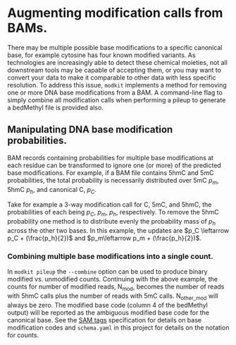 # Augmenting modification calls from BAMs.

There may be multiple possible base modifications to a specific canonical base, for example cytosine has four
known modified variants. As technologies are increasingly able to detect these chemical moieties, not all
downstream tools may be capable of accepting them, or you may want to convert your data to make it comparable
to other data with less specific resolution. To address this issue, `modkit` implements a method for removing
one or more DNA base modifications from a BAM. A command-line flag to simply combine all
modification calls when performing a pileup to generate a bedMethyl file is provided also.


## Manipulating DNA base modification probabilities.

BAM records containing probabilities for multiple base modifications at each residue can be transformed to
ignore one (or more) of the predicted base modifications. For example, if a BAM file contains 5hmC and 5mC
probabilities, the total probability is necessarily distributed over 5mC $p_m$, 5hmC $p_h$, and canonical
C, $p_{C}$.

Take for example a 3-way modification call for C, 5mC, and 5hmC, the probabilities of each being $`p_{C}`$,
$`p_{m}`$, $`p_{h}`$, respectively. To remove the 5hmC probability one method is to distribute evenly the probability mass of $p_{h}$ across the other two bases. In this example, the updates are $p_C \leftarrow p_C + (\frac{p_h}{2})$ and $p_m\leftarrow p_m + (\frac{p_h}{2})$.


### Combining multiple base modifications into a single count.

In `modkit pileup` the `--combine` option can be used to produce binary modified vs. unmodified counts. Continuing
with the above example, the counts for number of modified reads, N<sub>mod</sub>, becomes the number of reads with
5hmC calls plus the number of reads with 5mC calls. N<sub>other_mod</sub> will always be zero. The modified base code (column 4 of the bedMethyl output) will
be reported as the ambiguous modified base code for the canonical base. See
the [SAM tags](https://samtools.github.io/hts-specs/SAMtags.pdf) specification for details on base modification codes and `schema.yaml` in
this project for details on the notation for counts.
